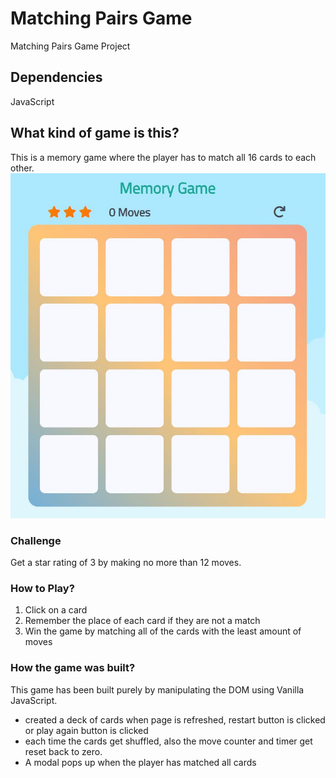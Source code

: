 # Matching Pairs Game
Matching Pairs Game Project

## Dependencies
JavaScript

## What kind of game is this?
This is a memory game where the player has to match all 16 cards to each other.
![Preview of Matching Pairs Game](/img/snippet.JPG)

### Challenge
Get a star rating of 3 by making no more than 12 moves.

### How to Play?
1. Click on a card
2. Remember the place of each card if they are not a match
3. Win the game by matching all of the cards with the least amount of moves

### How the game was built?
This game has been built purely by manipulating the DOM using Vanilla JavaScript.
* created a deck of cards when page is refreshed, restart button is clicked or play again button is clicked
* each time the cards get shuffled, also the move counter and timer get reset back to zero.
* A modal pops up when the player has matched all cards
